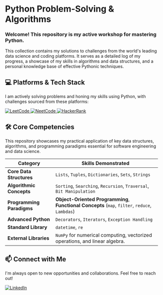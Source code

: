 # Python Problem-Solving & Algorithms

### Welcome! This repository is my active workshop for mastering Python.

This collection contains my solutions to challenges from the world's leading data science and coding platforms. It serves as a detailed log of my progress, a showcase of my skills in algorithms and data structures, and a personal knowledge base of effective Pythonic techniques.

## 💻 Platforms & Tech Stack

I am actively solving problems and honing my skills using Python, with challenges sourced from these platforms:

<div>
    <a href="https://leetcode.com/" target="_blank">
        <img src="https://img.shields.io/badge/LeetCode-FFA116?style=for-the-badge&logo=leetcode&logoColor=black" alt="LeetCode"/>
    </a>
    <a href="https://www.neetcode.io/" target="_blank">
        <img src="https://img.shields.io/badge/NeetCode-3776AB?style=for-the-badge&logo=python&logoColor=white" alt="NeetCode"/>
    </a>
    <a href="https://www.hackerrank.com/" target="_blank">
        <img src="https://img.shields.io/badge/HackerRank-2EC866?style=for-the-badge&logo=hackerrank&logoColor=white" alt="HackerRank"/>
    </a>
</div>

## 🛠️ Core Competencies

This repository showcases my practical application of key data structures, algorithms, and programming paradigms essential for software engineering and data science.

| **Category**              | **Skills Demonstrated**                                                                         |
| ------------------------- | ----------------------------------------------------------------------------------------------- |
| **Core Data Structures**  | `Lists`, `Tuples`, `Dictionaries`, `Sets`, `Strings`                                            |
| **Algorithmic Concepts**  | `Sorting`, `Searching`, `Recursion`, `Traversal`, `Bit Manipulation`                            |
| **Programming Paradigms** | **Object-Oriented Programming**, **Functional Concepts** (`map`, `filter`, `reduce`, `Lambdas`) |
| **Advanced Python**       | `Decorators`, `Iterators`, `Exception Handling`                                                 |
| **Standard Library**      | `datetime`, `re`                                                                                |
| **External Libraries**    | `NumPy` for numerical computing, vectorized operations, and linear algebra.                     |

## 📫 Connect with Me

I'm always open to new opportunities and collaborations. Feel free to reach out!

<div>
    <a href="https://www.linkedin.com/in/george-ezat/" target="_blank">
        <img src="https://img.shields.io/badge/LinkedIn-0077B5?style=for-the-badge&logo=linkedin&logoColor=white" alt="LinkedIn"/>
    </a>
</div>
